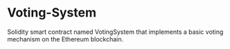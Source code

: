# Voting-System
 Solidity smart contract named  VotingSystem that implements a basic voting  mechanism on the Ethereum blockchain.
